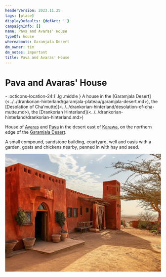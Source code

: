 ```yaml
---
headerVersion: 2023.11.25
tags: [place]
displayDefaults: {defArt: ''}
campaignInfo: []
name: Pava and Avaras' House
typeOf: house
whereabouts: Garamjala Desert
dm_owner: tim
dm_notes: important
title: Pava and Avaras' House
---
```

# Pava and Avaras' House
<div class="grid cards ext-narrow-margin ext-one-column" markdown>
-    :octicons-location-24:{ .lg .middle } A house in the [Garamjala Desert](<../../drankorian-hinterland/garamjala-plateau/garamjala-desert.md>), the [Desolation of Cha'mutte](<../../drankorian-hinterland/desolation-of-cha-mutte.md>), the [Drankorian Hinterland](<../../drankorian-hinterland/drankorian-hinterland.md>)  
</div>


House of [Avaras](<../../../people/dunmari/avaras.md>) and [Pava](<../../../people/dunmari/pava.md>) in the desert east of [Karawa](<../realms/dunmar/eastern-dunmar/karawa.md>), on the northern edge of the [Garamjala Desert](<../../drankorian-hinterland/garamjala-plateau/garamjala-desert.md>).

A small compound, sandstone building, courtyard, well and oasis with a garden, goats and chickens nearby, penned in with hay and seed.

![Pava Avaras House](../../../assets/pava-avaras-house.jpg)